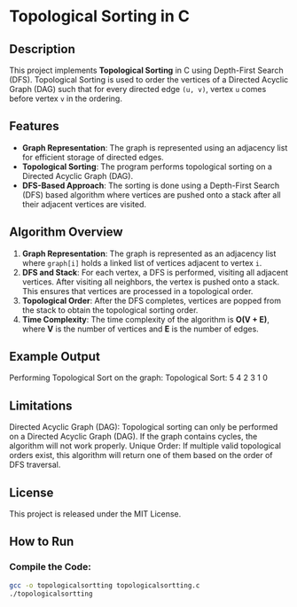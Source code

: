# Topological Sorting in C

## Description

This project implements **Topological Sorting** in C using Depth-First Search (DFS). Topological Sorting is used to order the vertices of a Directed Acyclic Graph (DAG) such that for every directed edge `(u, v)`, vertex `u` comes before vertex `v` in the ordering.

## Features

- **Graph Representation**: The graph is represented using an adjacency list for efficient storage of directed edges.
- **Topological Sorting**: The program performs topological sorting on a Directed Acyclic Graph (DAG).
- **DFS-Based Approach**: The sorting is done using a Depth-First Search (DFS) based algorithm where vertices are pushed onto a stack after all their adjacent vertices are visited.

## Algorithm Overview

1. **Graph Representation**: The graph is represented as an adjacency list where `graph[i]` holds a linked list of vertices adjacent to vertex `i`.
2. **DFS and Stack**: For each vertex, a DFS is performed, visiting all adjacent vertices. After visiting all neighbors, the vertex is pushed onto a stack. This ensures that vertices are processed in a topological order.
3. **Topological Order**: After the DFS completes, vertices are popped from the stack to obtain the topological sorting order.
4. **Time Complexity**: The time complexity of the algorithm is **O(V + E)**, where **V** is the number of vertices and **E** is the number of edges.

## Example Output
Performing Topological Sort on the graph:
Topological Sort: 5 4 2 3 1 0 

## Limitations
Directed Acyclic Graph (DAG): Topological sorting can only be performed on a Directed Acyclic Graph (DAG). If the graph contains cycles, the algorithm will not work properly.
Unique Order: If multiple valid topological orders exist, this algorithm will return one of them based on the order of DFS traversal.

## License 
This project is released under the MIT License.

## How to Run

### Compile the Code:
```bash
gcc -o topologicalsortting topologicalsortting.c
./topologicalsortting

